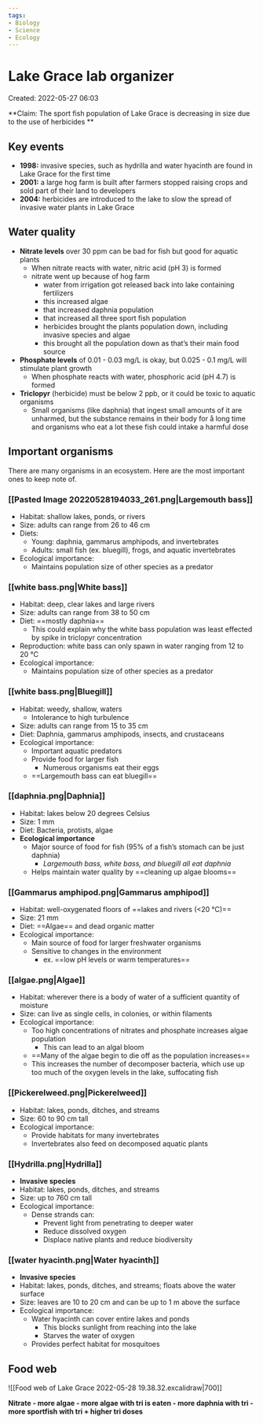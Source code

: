 ```yaml
---
tags:
- Biology
- Science
- Ecology
---
```

# Lake Grace lab organizer 
Created: 2022-05-27 06:03  

**Claim: The sport fish population of Lake Grace is decreasing in size due to the use of herbicides **

## Key events 
- **1998:** invasive species, such as hydrilla and water hyacinth are found in Lake Grace for the first time 
- **2001:** a large hog farm is built after farmers stopped raising crops and sold part of their land to developers 
- **2004:** herbicides are introduced to the lake to slow the spread of invasive water plants in Lake Grace 

## Water quality 
- **Nitrate levels** over 30 ppm can be bad for fish but good for aquatic plants 
	- When nitrate reacts with water, nitric acid (pH 3) is formed 
	- nitrate went up because of hog farm 
		- water from irrigation got released back into lake containing fertilizers 
		- this increased algae 
		- that increased daphnia population 
		- that increased all three sport fish population 
		- herbicides brought the plants population down, including invasive species and algae 
		- this brought all the population down as that’s their main food source 
- **Phosphate levels** of 0.01 - 0.03 mg/L is okay, but 0.025 - 0.1 mg/L will stimulate plant growth 
	- When phosphate reacts with water, phosphoric acid (pH 4.7) is formed 
- **Triclopyr** (herbicide) must be below 2 ppb, or it could be toxic to aquatic organisms 
	- Small organisms (like daphnia) that ingest small amounts of it are unharmed, but the substance remains in their body for å long time and organisms who eat a lot these fish could intake a harmful dose 

## Important organisms 
There are many organisms in an ecosystem. Here are the most important ones to keep note of. 

### [[Pasted Image 20220528194033_261.png|Largemouth bass]] 
- Habitat: shallow lakes, ponds, or rivers 
- Size: adults can range from 26 to 46 cm 
- Diets: 
	- Young: daphnia, gammarus amphipods, and invertebrates 
	- Adults: small fish (ex. bluegill), frogs, and aquatic invertebrates 
- Ecological importance: 
	- Maintains population size of other species as a predator 

### [[white bass.png|White bass]] 
- Habitat: deep, clear lakes and large rivers 
- Size: adults can range from 38 to 50 cm 
- Diet: ==mostly daphnia== 
	- This could explain why the white bass population was least effected by spike in triclopyr concentration 
- Reproduction: white bass can only spawn in water ranging from 12 to 20 °C 
- Ecological importance: 
	- Maintains population size of other species as a predator 

### [[white bass.png|Bluegill]] 
- Habitat: weedy, shallow, waters 
	- Intolerance to high turbulence 
- Size: adults can range from 15 to 35 cm 
- Diet: Daphnia, gammarus amphipods, insects, and crustaceans 
- Ecological importance: 
	- Important aquatic predators 
	- Provide food for larger fish 
		- Numerous organisms eat their eggs 
	- ==Largemouth bass can eat bluegill== 

### [[daphnia.png|Daphnia]] 
- Habitat: lakes below 20 degrees Celsius 
- Size: 1 mm 
- Diet: Bacteria, protists, algae 
- **Ecological importance**
	- Major source of food for fish (95% of a fish’s stomach can be just daphnia) 
		- *Largemouth bass, white bass, and bluegill all eat daphnia*
	- Helps maintain water quality by ==cleaning up algae blooms== 

### [[Gammarus amphipod.png|Gammarus amphipod]]
- Habitat: well-oxygenated floors of ==lakes and rivers (<20 °C)== 
- Size: 21 mm 
- Diet: ==Algae== and dead organic matter 
- Ecological importance: 
	- Main source of food for larger freshwater organisms 
	- Sensitive to changes in the environment 
		- ex. ==low pH levels or warm temperatures== 

### [[algae.png|Algae]] 
- Habitat: wherever there is a body of water of a sufficient quantity of moisture 
- Size: can live as single cells, in colonies, or within filaments 
- Ecological importance: 
	- Too high concentrations of nitrates and phosphate increases algae population 
		- This can lead to an algal bloom 
	- ==Many of the algae begin to die off as the population increases== 
	- This increases the number of decomposer bacteria, which use up too much of the oxygen levels in the lake, suffocating fish 

### [[Pickerelweed.png|Pickerelweed]]
- Habitat: lakes, ponds, ditches, and streams 
- Size: 60 to 90 cm tall 
- Ecological importance: 
	- Provide habitats for many invertebrates 
	- Invertebrates also feed on decomposed aquatic plants 

### [[Hydrilla.png|Hydrilla]] 
- **Invasive species** 
- Habitat: lakes, ponds, ditches, and streams 
- Size: up to 760 cm tall 
- Ecological importance: 
	- Dense strands can: 
		- Prevent light from penetrating to deeper water 
		- Reduce dissolved oxygen 
		- Displace native plants and reduce biodiversity 

### [[water hyacinth.png|Water hyacinth]] 
- **Invasive species** 
- Habitat: lakes, ponds, ditches, and streams; floats above the water surface 
- Size: leaves are 10 to 20 cm and can be up to 1 m above the surface 
- Ecological importance: 
	- Water hyacinth can cover entire lakes and ponds 
		- This blocks sunlight from reaching into the lake 
		- Starves the water of oxygen 
	- Provides perfect habitat for mosquitoes 

## Food web

![[Food web of Lake Grace 2022-05-28 19.38.32.excalidraw|700]]

**Nitrate - more algae - more algae with tri is eaten - more daphnia with tri - more sportfish with tri + higher tri doses** 
